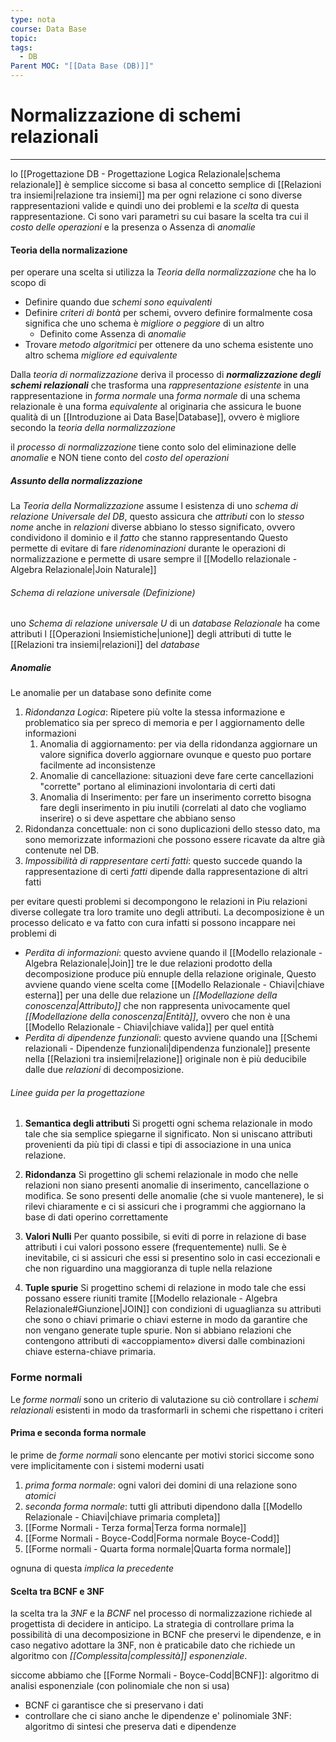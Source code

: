 ```yaml
---
type: nota
course: Data Base
topic: 
tags:
  - DB
Parent MOC: "[[Data Base (DB)]]"
---
```


# Normalizzazione di schemi relazionali
---
lo [[Progettazione DB - Progettazione Logica Relazionale|schema relazionale]] è semplice siccome si basa al concetto semplice di [[Relazioni tra insiemi|relazione tra insiemi]] ma per ogni relazione ci sono diverse rappresentazioni valide e quindi uno dei problemi e la _scelta_ di questa rappresentazione.
Ci sono vari parametri su cui basare la scelta tra cui il _costo delle operazioni_ e la presenza o Assenza di _anomalie_

#### Teoria della normalizazione
per operare una scelta si utilizza la _Teoria della normalizzazione_ che ha lo scopo di 
- Definire quando due _schemi sono equivalenti_
- Definire _criteri di bontà_ per schemi, ovvero definire formalmente cosa significa che uno schema è _migliore o peggiore_ di un altro
	- Definito come Assenza di _anomalie_
- Trovare _metodo algoritmici_ per ottenere da uno schema esistente uno altro schema _migliore ed equivalente_ 

Dalla _teoria di normalizzazione_ deriva il processo di __*normalizzazione degli schemi relazionali*__ che trasforma una _rappresentazione esistente_ in una rappresentazione in _forma normale_
una _forma normale_ di una schema relazionale è una forma _equivalente_ al originaria che assicura le buone qualità di un [[Introduzione ai Data Base|Database]], ovvero è migliore secondo la _teoria della normalizzazione_


il  _processo di normalizzazione_ tiene conto solo del eliminazione delle _anomalie_ e NON tiene conto del _costo del operazioni_  

##### Assunto della normalizzazione 
La _Teoria della Normalizzazione_ assume l esistenza di uno  _schema di relazione Universale del DB_, questo assicura che _attributi_ con lo _stesso nome_ anche in _relazioni_ diverse abbiano lo stesso significato, ovvero condividono il dominio e il _fatto_ che stanno rappresentando 
Questo permette di evitare di fare _ridenominazioni_ durante le operazioni di normalizzazione e permette di usare sempre il [[Modello relazionale - Algebra Relazionale|Join Naturale]]   

###### Schema di relazione universale (Definizione)
 uno _Schema di relazione universale_ $U$ di un _database Relazionale_ ha come attributi l [[Operazioni Insiemistiche|unione]] degli attributi di tutte le [[Relazioni tra insiemi|relazioni]] del _database_
 
##### Anomalie
Le anomalie per un database sono definite come

1. _Ridondanza Logica_: Ripetere più volte la stessa informazione e problematico sia per spreco di  memoria e per l aggiornamento delle informazioni 
	1. Anomalia di aggiornamento: per via della ridondanza aggiornare un valore significa doverlo aggiornare ovunque e questo puo portare facilmente ad inconsistenze
	2. Anomalie di cancellazione:  situazioni deve fare certe cancellazioni "corrette" portano al eliminazioni involontaria di certi dati
	3. Anomalia di Inserimento: per fare un inserimento corretto bisogna  fare degli inserimento in piu inutili (correlati al dato che vogliamo inserire) o si deve aspettare che abbiano senso
2. Ridondanza concettuale: non ci sono duplicazioni dello stesso dato, ma sono memorizzate informazioni che possono essere ricavate da altre già contenute nel DB.
3. _Impossibilità di rappresentare certi fatti_: questo succede quando la rappresentazione di certi _fatti_ dipende dalla rappresentazione di altri fatti

per evitare questi problemi si decompongono le relazioni in Piu relazioni diverse collegate tra loro tramite uno degli attributi.
La decomposizione è un processo delicato e va fatto con cura infatti si possono incappare nei problemi di 
- _Perdita di informazioni_: questo avviene quando il [[Modello relazionale - Algebra Relazionale|Join]] tre le due relazioni prodotto della decomposizione produce più ennuple della relazione originale, Questo avviene quando viene scelta come [[Modello Relazionale - Chiavi|chiave esterna]] per una delle due relazione un _[[Modellazione della conoscenza|Attributo]]_ che non rappresenta univocamente quel _[[Modellazione della conoscenza|Entità]]_, ovvero che non è una [[Modello Relazionale - Chiavi|chiave valida]] per quel entità 
- _Perdita di dipendenze funzionali_: questo avviene quando una [[Schemi relazionali - Dipendenze funzionali|dipendenza funzionale]] presente nella [[Relazioni tra insiemi|relazione]] originale non è più deducibile dalle due _relazioni_ di decomposizione. 

###### Linee guida per la progettazione
1. __Semantica degli attributi__ 
Si progetti ogni schema relazionale in modo tale che sia semplice spiegarne il significato. Non si uniscano attributi provenienti da più tipi di classi e tipi di associazione in una unica relazione. 

2. __Ridondanza__ 
Si progettino gli schemi relazionale in modo che nelle relazioni non siano presenti anomalie di inserimento, cancellazione o modifica. Se sono presenti delle anomalie (che si vuole mantenere), le si rilevi chiaramente e ci si assicuri che i programmi che aggiornano la base di dati operino correttamente

3. __Valori Nulli__ 
Per quanto possibile, si eviti di porre in relazione di base attributi i cui valori possono essere (frequentemente) nulli. Se è inevitabile, ci si assicuri che essi si presentino solo in casi eccezionali e che non riguardino una maggioranza di tuple nella relazione 

4. __Tuple spurie__ 
Si progettino schemi di relazione in modo tale che essi possano essere riuniti tramite [[Modello relazionale - Algebra Relazionale#Giunzione|JOIN]] con condizioni di uguaglianza su attributi che sono o chiavi primarie o chiavi esterne in modo da garantire che non vengano generate tuple spurie. Non si abbiano relazioni che contengono attributi di «accoppiamento» diversi dalle combinazioni chiave esterna-chiave primaria.

### Forme normali
Le _forme normali_ sono un criterio di valutazione su ciò controllare i _schemi relazionali_ esistenti in modo da trasformarli in schemi che rispettano i criteri

#### Prima e seconda forma normale
le prime de _forme normali_ sono elencante per motivi storici siccome sono vere implicitamente con i sistemi moderni usati
1. _prima forma normale_: ogni valori dei domini di una relazione sono _atomici_
2. _seconda forma normale_: tutti gli attributi dipendono dalla [[Modello Relazionale - Chiavi|chiave primaria completa]]
3. [[Forme Normali - Terza forma|Terza forma normale]]
4. [[Forme Normali - Boyce-Codd|Forma normale Boyce-Codd]]
5. [[Forme normali - Quarta forma normale|Quarta forma normale]]

ognuna di questa _implica la precedente_


#### Scelta tra BCNF e 3NF
la scelta tra la _3NF_ e la _BCNF_ nel processo di normalizzazione richiede al progettista di decidere in anticipo.
La strategia di controllare prima la possibilità di una decomposizione in BCNF che preservi le dipendenze, e in caso negativo adottare la 3NF, non è praticabile dato che richiede un algoritmo con _[[Complessita|complessità]] esponenziale_.

siccome abbiamo che 
[[Forme Normali - Boyce-Codd|BCNF]]: algoritmo di analisi esponenziale (con polinomiale che non si usa)
- BCNF ci garantisce che si preservano i dati
- controllare che ci siano anche le dipendenze e' polinomiale
3NF: algoritmo di sintesi che preserva dati e dipendenze
